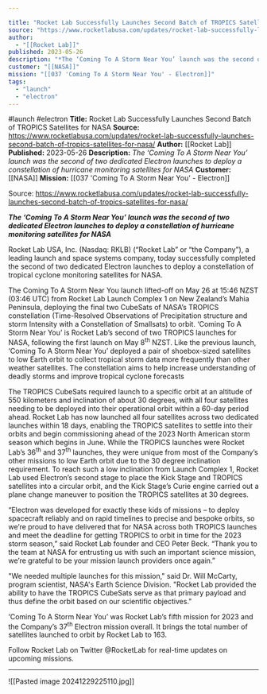 ```yaml
---

title: "Rocket Lab Successfully Launches Second Batch of TROPICS Satellites for NASA "
source: "https://www.rocketlabusa.com/updates/rocket-lab-successfully-launches-second-batch-of-tropics-satellites-for-nasa/"
author:
  - "[[Rocket Lab]]"
published: 2023-05-26
description: "*The ‘Coming To A Storm Near You’ launch was the second of two dedicated Electron launches to deploy a constellation of hurricane monitoring satellites for NASA*"
customer: "[[NASA]]"
mission: "[[037 'Coming To A Storm Near You' - Electron]]"
tags:
  - "launch"
  - "electron"
---
```


#launch #electron
**Title:** Rocket Lab Successfully Launches Second Batch of TROPICS Satellites for NASA 
**Source:** https://www.rocketlabusa.com/updates/rocket-lab-successfully-launches-second-batch-of-tropics-satellites-for-nasa/
**Author:** [[Rocket Lab]]
**Published:** 2023-05-26
**Description:** *The ‘Coming To A Storm Near You’ launch was the second of two dedicated Electron launches to deploy a constellation of hurricane monitoring satellites for NASA*
**Customer:** [[NASA]]
**Mission:** [[037 'Coming To A Storm Near You' - Electron]]

Source: https://www.rocketlabusa.com/updates/rocket-lab-successfully-launches-second-batch-of-tropics-satellites-for-nasa/

***The ‘Coming To A Storm Near You’ launch was the second of two dedicated Electron launches to deploy a constellation of hurricane monitoring satellites for NASA***

Rocket Lab USA, Inc. (Nasdaq: RKLB) (“Rocket Lab” or “the Company”), a leading launch and space systems company, today successfully completed the second of two dedicated Electron launches to deploy a constellation of tropical cyclone monitoring satellites for NASA.

The Coming To A Storm Near You launch lifted-off on May 26 at 15:46 NZST (03:46 UTC) from Rocket Lab Launch Complex 1 on New Zealand’s Mahia Peninsula, deploying the final two CubeSats of NASA’s TROPICS constellation (Time-Resolved Observations of Precipitation structure and storm Intensity with a Constellation of Smallsats) to orbit. ‘Coming To A Storm Near You’ is Rocket Lab’s second of two TROPICS launches for NASA, following the first launch on May 8<sup>th</sup> NZST. Like the previous launch, ‘Coming To A Storm Near You’ deployed a pair of shoebox-sized satellites to low Earth orbit to collect tropical storm data more frequently than other weather satellites. The constellation aims to help increase understanding of deadly storms and improve tropical cyclone forecasts

The TROPICS CubeSats required launch to a specific orbit at an altitude of 550 kilometers and inclination of about 30 degrees, with all four satellites needing to be deployed into their operational orbit within a 60-day period ahead. Rocket Lab has now launched all four satellites across two dedicated launches within 18 days, enabling the TROPICS satellites to settle into their orbits and begin commissioning ahead of the 2023 North American storm season which begins in June. While the TROPICS launches were Rocket Lab’s 36<sup>th</sup> and 37<sup>th</sup> launches, they were unique from most of the Company’s other missions to low Earth orbit due to the 30 degree inclination requirement. To reach such a low inclination from Launch Complex 1, Rocket Lab used Electron’s second stage to place the Kick Stage and TROPICS satellites into a circular orbit, and the Kick Stage’s Curie engine carried out a plane change maneuver to position the TROPICS satellites at 30 degrees.

“Electron was developed for exactly these kids of missions – to deploy spacecraft reliably and on rapid timelines to precise and bespoke orbits, so we’re proud to have delivered that for NASA across both TROPICS launches and meet the deadline for getting TROPICS to orbit in time for the 2023 storm season,” said Rocket Lab founder and CEO Peter Beck. “Thank you to the team at NASA for entrusting us with such an important science mission, we’re grateful to be your mission launch providers once again.”

"We needed multiple launches for this mission," said Dr. Will McCarty, program scientist, NASA's Earth Science Division. "Rocket Lab provided the ability to have the TROPICS CubeSats serve as that primary payload and thus define the orbit based on our scientific objectives."

‘Coming To A Storm Near You’ was Rocket Lab’s fifth mission for 2023 and the Company’s 37<sup>th</sup> Electron mission overall. It brings the total number of satellites launched to orbit by Rocket Lab to 163.

Follow Rocket Lab on Twitter @RocketLab for real-time updates on upcoming missions.

---

![[Pasted image 20241229225110.jpg]]